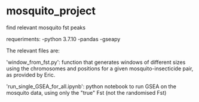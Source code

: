 # mosquito_project
find relevant mosquito fst peaks

requeriments:
  -python 3.7.10
  -pandas
  -gseapy

The relevant files are:

 'window_from_fst.py': function that generates windows of different sizes using the chromosomes and positions for a given mosquito-insecticide pair, as provided by Eric. 

'run_single_GSEA_for_all.ipynb': python notebook to run GSEA on the mosquito data, using only the "true" Fst (not the randomised Fst)
